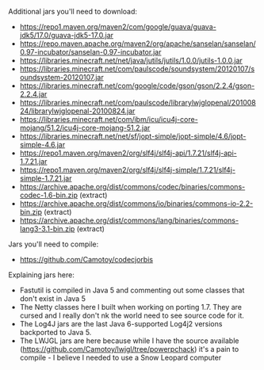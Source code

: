Additional jars you'll need to download:
- https://repo1.maven.org/maven2/com/google/guava/guava-jdk5/17.0/guava-jdk5-17.0.jar
- https://repo.maven.apache.org/maven2/org/apache/sanselan/sanselan/0.97-incubator/sanselan-0.97-incubator.jar
- https://libraries.minecraft.net/net/java/jutils/jutils/1.0.0/jutils-1.0.0.jar
- https://libraries.minecraft.net/com/paulscode/soundsystem/20120107/soundsystem-20120107.jar
- https://libraries.minecraft.net/com/google/code/gson/gson/2.2.4/gson-2.2.4.jar
- https://libraries.minecraft.net/com/paulscode/librarylwjglopenal/20100824/librarylwjglopenal-20100824.jar
- https://libraries.minecraft.net/com/ibm/icu/icu4j-core-mojang/51.2/icu4j-core-mojang-51.2.jar
- https://libraries.minecraft.net/net/sf/jopt-simple/jopt-simple/4.6/jopt-simple-4.6.jar
- https://repo1.maven.org/maven2/org/slf4j/slf4j-api/1.7.21/slf4j-api-1.7.21.jar
- https://repo1.maven.org/maven2/org/slf4j/slf4j-simple/1.7.21/slf4j-simple-1.7.21.jar
- https://archive.apache.org/dist/commons/codec/binaries/commons-codec-1.6-bin.zip (extract)
- https://archive.apache.org/dist/commons/io/binaries/commons-io-2.2-bin.zip (extract)
- https://archive.apache.org/dist/commons/lang/binaries/commons-lang3-3.1-bin.zip (extract)

Jars you'll need to compile:
- https://github.com/Camotoy/codecjorbis

Explaining jars here:
- Fastutil is compiled in Java 5 and commenting out some classes that don't exist in Java 5
- The Netty classes here I built when working on porting 1.7. They are cursed and I really don't nk the world need to see source code for it.
- The Log4J jars are the last Java 6-supported Log4j2 versions backported to Java 5. 
- The LWJGL jars are here because while I have the source available (https://github.com/Camotoy/lwjgl/tree/powerpchack) it's a pain to compile - I believe I needed to use a Snow Leopard computer